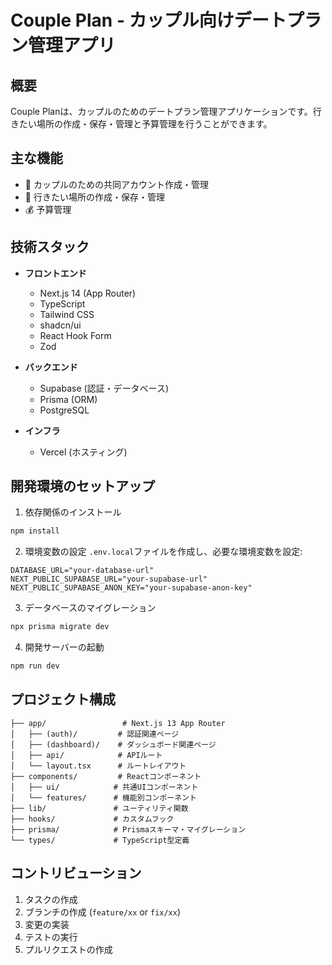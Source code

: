# Couple Plan - カップル向けデートプラン管理アプリ

## 概要

Couple Planは、カップルのためのデートプラン管理アプリケーションです。行きたい場所の作成・保存・管理と予算管理を行うことができます。

## 主な機能

- 👥 カップルのための共同アカウント作成・管理
- 📍 行きたい場所の作成・保存・管理
- 💰 予算管理

## 技術スタック

- **フロントエンド**
  - Next.js 14 (App Router)
  - TypeScript
  - Tailwind CSS
  - shadcn/ui
  - React Hook Form
  - Zod

- **バックエンド**
  - Supabase (認証・データベース)
  - Prisma (ORM)
  - PostgreSQL

- **インフラ**
  - Vercel (ホスティング)

## 開発環境のセットアップ

1. 依存関係のインストール
```bash
npm install
```

2. 環境変数の設定
`.env.local`ファイルを作成し、必要な環境変数を設定:
```
DATABASE_URL="your-database-url"
NEXT_PUBLIC_SUPABASE_URL="your-supabase-url"
NEXT_PUBLIC_SUPABASE_ANON_KEY="your-supabase-anon-key"
```

3. データベースのマイグレーション
```bash
npx prisma migrate dev
```

4. 開発サーバーの起動
```bash
npm run dev
```

## プロジェクト構成

```
├── app/                 # Next.js 13 App Router
│   ├── (auth)/         # 認証関連ページ
│   ├── (dashboard)/    # ダッシュボード関連ページ
│   ├── api/            # APIルート
│   └── layout.tsx      # ルートレイアウト
├── components/         # Reactコンポーネント
│   ├── ui/            # 共通UIコンポーネント
│   └── features/      # 機能別コンポーネント
├── lib/               # ユーティリティ関数
├── hooks/             # カスタムフック
├── prisma/            # Prismaスキーマ・マイグレーション
└── types/             # TypeScript型定義
```

## コントリビューション

1. タスクの作成
2. ブランチの作成 (`feature/xx` or `fix/xx`)
3. 変更の実装
4. テストの実行
5. プルリクエストの作成
